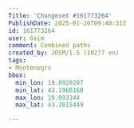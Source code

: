 ```yaml
---
Title: 'Changeset #161773264'
PublishDate: 2025-01-26T09:40:31Z
id: 161773264
user: Geim
comment: Combined paths
created_by: JOSM/1.5 (19277 en)
tags:
- Montenegro
bbox:
  min_lon: 19.0920287
  min_lat: 43.1966168
  max_lon: 19.093344
  max_lat: 43.2015449

---
```

